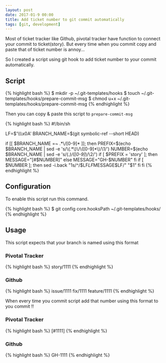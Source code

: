 ```yaml
---
layout: post
date: 2017-01-9 00:00
title: Add ticket number to git commit automatically
tags: [git, development]
---
```


Most of ticket tracker like Github, pivotal tracker have function to connect your commit to ticket(story).
But every time when you commit copy and paste that of ticket number is annoy...

So I created a script using git hook to add ticket number to your commit automatically.

## Script

{% highlight bash %}
$ mkdir -p ~/.git-templates/hooks
$ touch ~/.git-templates/hooks/prepare-commit-msg
$ chmod u+x ~/.git-templates/hooks/prepare-commit-msg
{% endhighlight %}

Then you can copy & paste this script to `prepare-commit-msg`

{% highlight bash %}
#!/bin/sh

LF=$'\\\x0A'
BRANCH_NAME=$(git symbolic-ref --short HEAD)

if [[ $BRANCH_NAME =~ .*\/[0-9]* ]]; then
  PREFIX=$(echo $BRANCH_NAME | sed -e 's/\(.*\)\/\([0-9]*\)/\1/')
  NUMBER=$(echo $BRANCH_NAME | sed -e 's/\(.*\)\/\([0-9]*\)/\2/')
  if [ $PREFIX = 'story' ]; then
      MESSAGE="[#$NUMBER]"
  else
      MESSAGE="GH-$NUMBER"
  fi
  if [ $NUMBER ]; then
    sed -i.back "1s/^/$LF$LF$MESSAGE$LF/" "$1"
  fi
fi
{% endhighlight %}

## Configuration

To enable this script run this command.

{% highlight bash %}
$ git config core.hooksPath ~/.git-templates/hooks/
{% endhighlight %}

## Usage

This script expects that your branch is named using this format

### Pivotal Tracker

{% highlight bash %}
story/1111
{% endhighlight %}


### Github

{% highlight bash %}
issue/1111
fix/1111
feature/1111
{% endhighlight %}


When every time you commit script add that number using this format to you commit !!


### Pivotal Tracker
{% highlight bash %}
[#1111]
{% endhighlight %}

### Github
{% highlight bash %}
GH-1111
{% endhighlight %}

